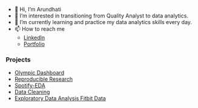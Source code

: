 - 👋 Hi, I’m Arundhati
- 👀 I’m interested in transitioning from Quality Analyst to data analytics.
- 🌱 I’m currently learning and practice my data analytics skills every day.
   <!--- 💞️ I’m looking to collaborate on ...--->
- 📫 How to reach me 
  - [LinkedIn](www.linkedin.com/in/arundhati-panigrahi) 
   - [Portfolio](https://aru20.github.io/)  
 

### Projects
- [Olympic Dashboard](https://github.com/aru20/Olympic/blob/master/README.md) 
- [Reproducible Research](https://github.com/aru20/Reproducible-Research-Assignment-2/blob/main/README.md)
- [Spotify-EDA](https://github.com/aru20/SpotifyTracks/edit/main/README.md)  
- [Data Cleaning](https://github.com/aru20/CourseraProject_GettingCleaningData#readme)
- [Exploratory Data Analysis Fitbit Data](https://github.com/aru20/RepData_PeerAssessment1/blob/master/README.md)

 
 
 
<!---
aru20/aru20 is a ✨ special ✨ repository because its `README.md` (this file) appears on your GitHub profile.
You can click the Preview link to take a look at your changes.
--->
